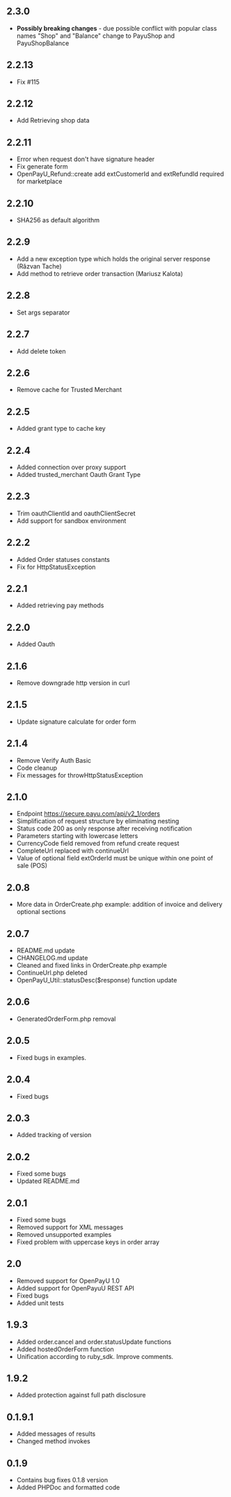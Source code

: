 ## 2.3.0
* **Possibly breaking changes** - due possible conflict with popular class names "Shop" and "Balance" change to PayuShop and PayuShopBalance

## 2.2.13
* Fix #115

## 2.2.12
* Add Retrieving shop data

## 2.2.11
* Error when request don't have signature header
* Fix generate form
* OpenPayU_Refund::create add extCustomerId and extRefundId required for marketplace

## 2.2.10
* SHA256 as default algorithm

## 2.2.9
* Add a new exception type which holds the original server response (Răzvan Tache)
* Add method to retrieve order transaction (Mariusz Kalota)

## 2.2.8
* Set args separator

## 2.2.7
* Add delete token

## 2.2.6
* Remove cache for Trusted Merchant

## 2.2.5
* Added grant type to cache key

## 2.2.4
* Added connection over proxy support
* Added trusted_merchant Oauth Grant Type

## 2.2.3
* Trim oauthClientId and oauthClientSecret
* Add support for sandbox environment

## 2.2.2
* Added Order statuses constants
* Fix for HttpStatusException

## 2.2.1
* Added retrieving pay methods

## 2.2.0
* Added Oauth

## 2.1.6
* Remove downgrade http version in curl

## 2.1.5
* Update signature calculate for order form

## 2.1.4
* Remove Verify Auth Basic 
* Code cleanup 
* Fix messages for throwHttpStatusException

## 2.1.0
* Endpoint https://secure.payu.com/api/v2_1/orders
* Simplification of request structure by eliminating nesting
* Status code 200 as only response after receiving notification
* Parameters starting with lowercase letters
* CurrencyCode field removed from refund create request
* CompleteUrl replaced with continueUrl
* Value of optional field extOrderId must be unique within one point of sale (POS)

## 2.0.8
* More data in OrderCreate.php example: addition of invoice and delivery optional sections

## 2.0.7

* README.md update
* CHANGELOG.md update
* Cleaned and fixed links in OrderCreate.php example
* ContinueUrl.php deleted
* OpenPayU_Util::statusDesc($response) function update

## 2.0.6

* GeneratedOrderForm.php removal

## 2.0.5

* Fixed bugs in examples.

## 2.0.4

* Fixed bugs

## 2.0.3

* Added tracking of version

## 2.0.2

* Fixed some bugs
* Updated README.md

## 2.0.1

* Fixed some bugs
* Removed support for XML messages
* Removed unsupported examples
* Fixed problem with uppercase keys in order array

## 2.0

* Removed support for OpenPayU 1.0
* Added support for OpenPayuU REST API
* Fixed bugs
* Added unit tests

## 1.9.3

* Added order.cancel and order.statusUpdate functions
* Added hostedOrderForm function
* Unification according to ruby_sdk. Improve comments.

## 1.9.2

* Added protection against full path disclosure

## 0.1.9.1

* Added messages of results
* Changed method invokes

## 0.1.9
* Contains bug fixes 0.1.8 version
* Added PHPDoc and formatted code